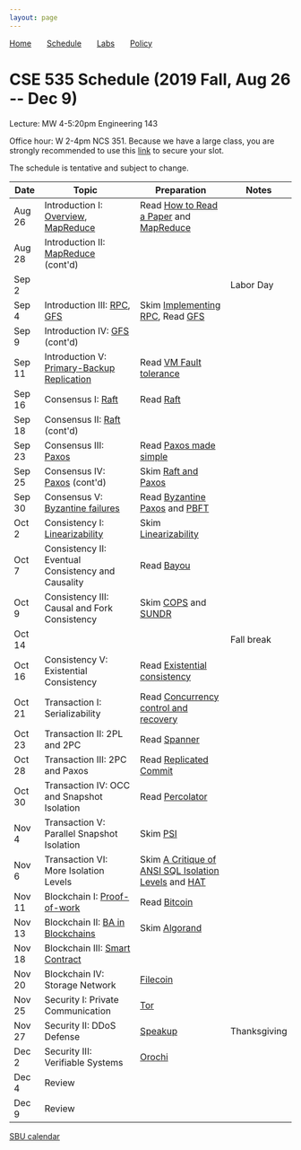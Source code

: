 ```yaml
---
layout: page
---
```


[Home](.) &nbsp; &nbsp; &nbsp;
[Schedule](./schedule.html) &nbsp; &nbsp; &nbsp;
[Labs](./labs.html) &nbsp; &nbsp; &nbsp;
[Policy](./policy.html)

# CSE 535 Schedule (2019 Fall, Aug 26 -- Dec 9)

Lecture: MW 4-5:20pm Engineering 143 

Office hour: W 2-4pm NCS 351. Because we have a large class, you are strongly recommended to use this [link](https://calendly.com/shuaimu/officehour) to secure your slot. 

The schedule is tentative and subject to change.

| Date   | Topic &nbsp;                                                                   | Preparation                                                                                    | Notes        |
|--------|--------------------------------------------------------------------------------|------------------------------------------------------------------------------------------------|--------------|
| Aug 26 | Introduction I: [Overview](notes/overview.md), [MapReduce](notes/mapreduce.md) | Read [How to Read a Paper](readings/paper-reading.pdf) and [MapReduce](readings/mapreduce.pdf) |              |
| Aug 28 | Introduction II: [MapReduce](notes/mapreduce.md) (cont'd)                      |                                                                                                |              |
| Sep 2  |                                                                                |                                                                                                | Labor Day    |
| Sep 4  | Introduction III: [RPC](notes/rpc.md), [GFS](notes/gfs.md)                     | Skim [Implementing RPC](readings/rpc.pdf), Read [GFS](readings/gfs.pdf)                        |              |
| Sep 9  | Introduction IV: [GFS](notes/gfs.md) (cont'd)                                  |                                                                                                |              |
| Sep 11 | Introduction V: [Primary-Backup Replication](notes/vmft.md)                    | Read [VM Fault tolerance](readings/vm-ft.pdf)                                                  |              |
| Sep 16 | Consensus I: [Raft](notes/raft.md)                                             | Read [Raft](readings/raft.pdf)                                                                 |              |
| Sep 18 | Consensus II: [Raft](notes/raft.md) (cont'd)                                   |                                                                                                |              |
| Sep 23 | Consensus III: [Paxos](notes/paxos.md)                                         | Read [Paxos made simple](readings/paxos.pdf)                                                   |              |
| Sep 25 | Consensus IV: [Paxos](notes/paxos.md) (cont'd)                                 | Skim [Raft and Paxos](readings/raft-paxos.pdf)                                                 |              |
| Sep 30 | Consensus V: [Byzantine failures](notes/byz.md)                                | Read [Byzantine Paxos](readings/byzpaxos.pdf) and [PBFT](readings/pbft.pdf)                    |              |
| Oct 2  | Consistency I: [Linearizability](notes/linear.md)                              | Skim [Linearizability](readings/linearizability.pdf)                                           |              |
| Oct 7  | Consistency II: Eventual Consistency and Causality                             | Read [Bayou](readings/bayou.pdf)                                                               |              |
| Oct 9  | Consistency III: Causal and Fork Consistency                                   | Skim [COPS](readings/cops.pdf) and [SUNDR](readings/sundr.pdf)                                 |              |
| Oct 14 |                                                                                |                                                                                                | Fall break   |
| Oct 16 | Consistency V: Existential Consistency                                         | Read [Existential consistency](readings/existential.pdf)                                       |              |
| Oct 21 | Transaction I: Serializability                                                 | Read [Concurrency control and recovery](readings/franklin97concurrency.pdf)                    |              |
| Oct 23 | Transaction II: 2PL and 2PC                                                    | Read [Spanner](readings/spanner.pdf)                                                           |              |
| Oct 28 | Transaction III: 2PC and Paxos                                                 | Read [Replicated Commit](readings/rc.pdf)                                                      |              |
| Oct 30 | Transaction IV: OCC and Snapshot Isolation                                     | Read [Percolator](readings/percolator.pdf)                                                     |              |
| Nov 4  | Transaction V: Parallel Snapshot Isolation                                     | Skim [PSI](readings/psi.pdf)                                                                   |              |
| Nov 6  | Transaction VI: More Isolation Levels                                          | Skim [A Critique of ANSI SQL Isolation Levels](readings/si.pdf) and [HAT](readings/hat.pdf)    |              |
| Nov 11 | Blockchain I: [Proof-of-work](notes/bitcoin.md)                                | Read [Bitcoin](readings/bitcoin.pdf)                                                           |              |
| Nov 13 | Blockchain II: [BA in Blockchains](notes/algorand.md)                          | Skim [Algorand](readings/algorand.pdf)                                                         |              |
| Nov 18 | Blockchain III: [Smart Contract](notes/eth.md)                    |                                                                                                |              |
| Nov 20 | Blockchain IV: Storage Network                                                 | [Filecoin](readings/filecoin.pdf)                                                              |              |
| Nov 25 | Security I: Private Communication                                              | [Tor](readings/tor.pdf)                                                                        |              |
| Nov 27 | Security II: DDoS Defense                                                      | [Speakup](readings/speakup.pdf)                                                                | Thanksgiving |
| Dec 2  | Security III: Verifiable Systems                                               | [Orochi](readings/orochi.pdf)                                                                  |              |
| Dec 4  | Review                                                                         |                                                                                                |              |
| Dec 9  | Review                                                                         |                                                                                                |              |





[SBU calendar](https://www.stonybrook.edu/commcms/registrar/calendars/_ucalcontent/fall19summer20.php)
